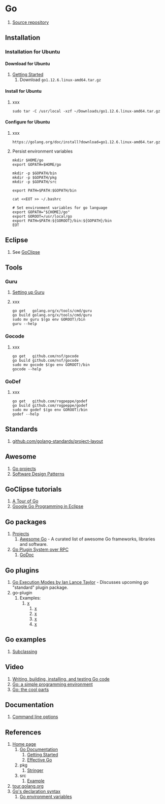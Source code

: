 # Go

1. [Source repository](https://github.com/golang/go)

## Installation

### Installation for Ubuntu

#### Download for Ubuntu

1. [Getting Started](https://golang.org/doc/install)
    1. Download `go1.12.6.linux-amd64.tar.gz`

#### Install for Ubuntu

1. xxx

    ```console
    sudo tar -C /usr/local -xzf ~/Downloads/go1.12.6.linux-amd64.tar.gz
    ```

#### Configure for Ubuntu

1. xxx

    ```console
    https://golang.org/doc/install?download=go1.12.6.linux-amd64.tar.gz
    ```

1. Persist environment variables

    ```console
    mkdir $HOME/go
    export GOPATH=$HOME/go

    mkdir -p $GOPATH/bin
    mkdir -p $GOPATH/pkg
    mkdir -p $GOPATH/src

    export PATH=$PATH:$GOPATH/bin

    cat <<EOT >> ~/.bashrc

    # Set environment variables for go language
    export GOPATH="${HOME}/go"
    export GOROOT=/usr/local/go
    export PATH=$PATH:${GOROOT}/bin:${GOPATH}/bin
    EOT
    ```

## Eclipse

1. See [GoClipse](goclipse.md)

## Tools

### Guru

1. [Setting up Guru](https://docs.google.com/document/d/1_Y9xCEMj5S-7rv2ooHpZNH15JgRT5iM742gJkw5LtmQ/edit#heading=h.lqvxysurdpv6)

1. xxx

    ```console
    go get   golang.org/x/tools/cmd/guru
    go build golang.org/x/tools/cmd/guru
    sudo mv guru $(go env GOROOT)/bin
    guru --help
    ```

### Gocode

1. xxx

    ```console
    go get   github.com/nsf/gocode
    go build github.com/nsf/gocode
    sudo mv gocode $(go env GOROOT)/bin
    gocode --help
    ```

### GoDef

1. xxx

    ```console
    go get   github.com/rogpeppe/godef
    go build github.com/rogpeppe/godef
    sudo mv godef $(go env GOROOT)/bin
    godef --help
    ```

## Standards

1. [github.com/golang-standards/project-layout](https://github.com/golang-standards/project-layout)

## Awesome

1. [Go projects](https://github.com/golang/go/wiki/Projects)
1. [Software Design Patterns](https://github.com/tmrts/go-patterns)

## GoClipse tutorials

1. [A Tour of Go](https://tour.golang.org)
1. [Google Go Programming in Eclipse](http://www.tutorialsavvy.com/2013/04/google-go-programming-in-eclipse.html/)

## Go packages

1. [Projects](https://github.com/golang/go/wiki/Projects)
    1. [Awesome Go](https://github.com/avelino/awesome-go) - A curated list of awesome Go frameworks, libraries and software.
1. [Go Plugin System over RPC](https://github.com/hashicorp/go-plugin)
    1. [GoDoc](https://godoc.org/github.com/hashicorp/go-plugin)

## Go plugins

1. [Go Execution Modes by Ian Lance Taylor](http://bit.ly/1l7VFsL) - Discusses upcoming go "standard" plugin package.
1. go-plugin
    1. Examples:
        1. [x](https://github.com/hashicorp/go-plugin/issues/11)
            1. [x](https://github.com/hashicorp/terraform/tree/master/plugin)
            1. [x](https://github.com/hashicorp/terraform/tree/master/builtin)
            1. [x](https://github.com/hashicorp/otto-example-app-plugin)
            1. [x](https://github.com/hashicorp/otto/tree/v0.2.0)

## Go examples

1. [Subclassing](https://play.golang.org/p/1uvs6MORHK)

## Video

1. [Writing, building, installing, and testing Go code](https://www.youtube.com/watch?v=XCsL89YtqCs)
1. [Go: a simple programming environment](https://vimeo.com/53221558)
1. [Go: the cool parts](http://oredev.org/2015/sessions/go-the-cool-parts)

## Documentation

1. [Command line options](https://golang.org/cmd/go/)

## References

1. [Home page](https://golang.org)
    1. [Go Documentation](https://golang.org/doc)
        1. [Getting Started](https://golang.org/doc/install)
        1. [Effective Go](https://golang.org/doc/effective_go.html)
    1. pkg
        1. [Stringer](http://golang.org/pkg/fmt/#Stringer)
    1. src
        1. [Example](https://golang.org/src/go/doc/example.go)
1. [tour.golang.org](https://tour.golang.org)
1. [Go's declaration syntax](https://blog.golang.org/gos-declaration-syntax)
    1. [Go environment variables](https://golang.org/cmd/go/#hdr-Environment_variables)
